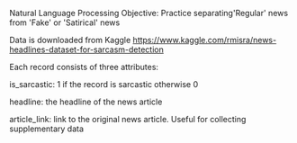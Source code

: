 Natural Language Processing
Objective: Practice separating'Regular' news from 'Fake' or 'Satirical' news

Data is downloaded from Kaggle https://www.kaggle.com/rmisra/news-headlines-dataset-for-sarcasm-detection

Each record consists of three attributes:

is_sarcastic: 1 if the record is sarcastic otherwise 0

headline: the headline of the news article

article_link: link to the original news article. Useful for collecting supplementary data
